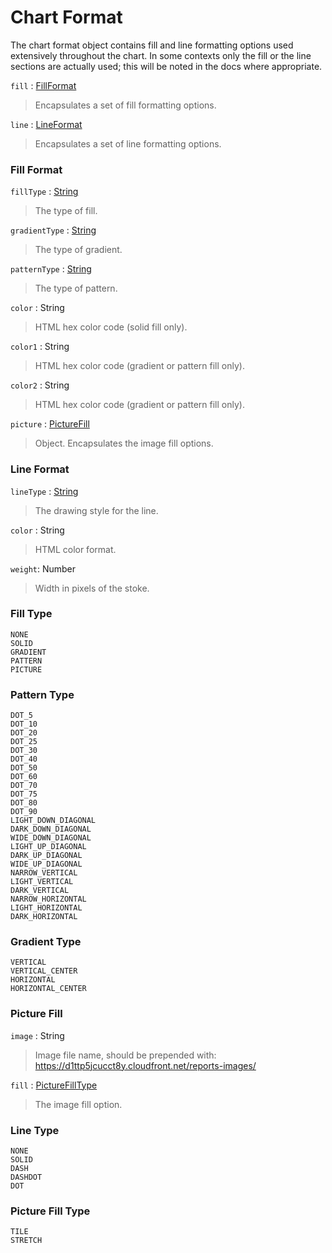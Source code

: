# Chart Format

The chart format object contains fill and line formatting options used extensively throughout the chart. In some contexts only the fill or the line sections are actually used; this will be noted in the docs where appropriate.

`fill` : [FillFormat](#fill-format)
> Encapsulates a set of fill formatting options.

`line` : [LineFormat](#line-format)
> Encapsulates a set of line formatting options.

### Fill Format

`fillType` : [String](#fill-type)
> The type of fill.

`gradientType` : [String](#gradient-type)
> The type of gradient.

`patternType` : [String](#pattern-type)
> The type of pattern.

`color` : String
> HTML hex color code (solid fill only).

`color1` : String
> HTML hex color code (gradient or pattern fill only).

`color2` : String
> HTML hex color code (gradient or pattern fill only).

`picture` : [PictureFill](#picture-fill)
> Object. Encapsulates the image fill options.

### Line Format

`lineType` : [String](#line-type)
> The drawing style for the line.

`color` : String
> HTML color format.

`weight`: Number
> Width in pixels of the stoke.

### Fill Type

	NONE
	SOLID
	GRADIENT
	PATTERN
	PICTURE

### Pattern Type

	DOT_5
	DOT_10
	DOT_20
	DOT_25
	DOT_30
	DOT_40
	DOT_50
	DOT_60
	DOT_70
	DOT_75
	DOT_80
	DOT_90
	LIGHT_DOWN_DIAGONAL
	DARK_DOWN_DIAGONAL
	WIDE_DOWN_DIAGONAL
	LIGHT_UP_DIAGONAL
	DARK_UP_DIAGONAL
	WIDE_UP_DIAGONAL
	NARROW_VERTICAL
	LIGHT_VERTICAL
	DARK_VERTICAL
	NARROW_HORIZONTAL
	LIGHT_HORIZONTAL
	DARK_HORIZONTAL

### Gradient Type

	VERTICAL
	VERTICAL_CENTER
	HORIZONTAL
	HORIZONTAL_CENTER

### Picture Fill

`image` : String
> Image file name, should be prepended with: 
> https://d1ttp5jcucct8y.cloudfront.net/reports-images/

`fill` : [PictureFillType](#picture-fill-type)
> The image fill option.

### Line Type

	NONE
	SOLID
	DASH
	DASHDOT
	DOT

### Picture Fill Type

	TILE
	STRETCH